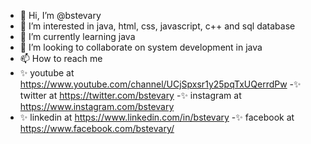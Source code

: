 - 👋 Hi, I’m @bstevary
- 👀 I’m interested in java, html, css, javascript, c++ and sql database
- 🌱 I’m currently learning java
- 💞️ I’m looking to collaborate on system development in java
- 📫 How to reach me 
- ✨ youtube at https://www.youtube.com/channel/UCjSpxsr1y25pqTxUQerrdPw
-✨ twitter at https://twitter.com/bstevary
-✨ instagram at https://www.instagram.com/bstevary
- ✨ linkedin at https://www.linkedin.com/in/bstevary
-✨ facebook at https://www.facebook.com/bstevary/
<!---
StevaryBosuben/StevaryBosuben is a ✨ special ✨ repository because its `README.md` (this file) appears on your GitHub profile.
You can click the Preview link to take a look at your changes.
--->
